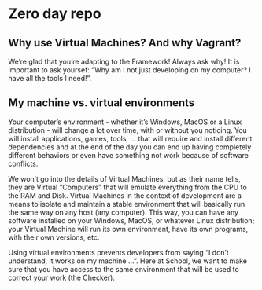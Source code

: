 # Zero day repo
## Why use Virtual Machines? And why Vagrant?
We’re glad that you’re adapting to the Framework! Always ask why!
It is important to ask yoursef: “Why am I not just developing on my computer? I have all the tools I need!”.

## My machine vs. virtual environments
Your computer’s environment - whether it’s Windows, MacOS or a Linux distribution - will change a lot over time, with or without you noticing. You will install applications, games, tools, … that will require and install different dependencies and at the end of the day you can end up having completely different behaviors or even have something not work because of software conflicts.

We won’t go into the details of Virtual Machines, but as their name tells, they are Virtual “Computers” that will emulate everything from the CPU to the RAM and Disk. Virtual Machines in the context of development are a means to isolate and maintain a stable environment that will basically run the same way on any host (any computer). This way, you can have any software installed on your Windows, MacOS, or whatever Linux distribution; your Virtual Machine will run its own environment, have its own programs, with their own versions, etc.

Using virtual environments prevents developers from saying “I don’t understand, it works on my machine …”. Here at School, we want to make sure that you have access to the same environment that will be used to correct your work (the Checker).
